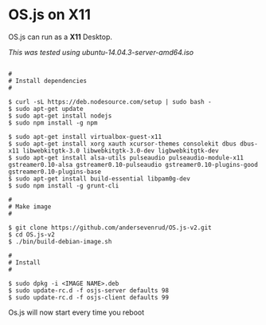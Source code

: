 # OS.js on X11

OS.js can run as a **X11** Desktop.

*This was tested using ubuntu-14.04.3-server-amd64.iso*

``` Shell

#
# Install dependencies
#

$ curl -sL https://deb.nodesource.com/setup | sudo bash -
$ sudo apt-get update
$ sudo apt-get install nodejs
$ sudo npm install -g npm

$ sudo apt-get install virtualbox-guest-x11
$ sudo apt-get install xorg xauth xcursor-themes consolekit dbus dbus-x11 libwebkitgtk-3.0 libwebkitgtk-3.0-dev ligbwebkitgtk-dev 
$ sudo apt-get install alsa-utils pulseaudio pulseaudio-module-x11 gstreamer0.10-alsa gstreamer0.10-pulseaudio gstreamer0.10-plugins-good gstreamer0.10-plugins-base
$ sudo apt-get install build-essential libpam0g-dev
$ sudo npm install -g grunt-cli

#
# Make image
#

$ git clone https://github.com/andersevenrud/OS.js-v2.git
$ cd OS.js-v2
$ ./bin/build-debian-image.sh

#
# Install
#

$ sudo dpkg -i <IMAGE NAME>.deb
$ sudo update-rc.d -f osjs-server defaults 98
$ sudo update-rc.d -f osjs-client defaults 99

```

Os.js will now start every time you reboot

